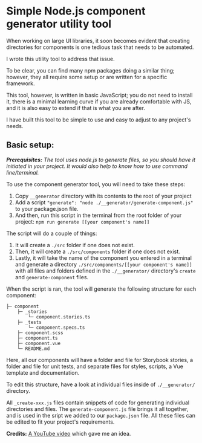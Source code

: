 # Simple Node.js component generator utility tool
When working on large UI libraries, it soon becomes evident that creating directories for components is one tedious task that needs to be automated.

I wrote this utility tool to address that issue.

To be clear, you can find many npm packages doing a similar thing; however, they all require some setup or are written for a specific framework.

This tool, however, is written in basic JavaScript; you do not need to install it, there is a minimal learning curve if you are already comfortable with JS, and it is also easy to extend if that is what you are after.

I have built this tool to be simple to use and easy to adjust to any project's needs.

## Basic setup:

_**Prerequisites:** The tool uses node.js to generate files, so you should have it initiated in your project. It would also help to know how to use command line/terminal._

To use the component generator tool, you will need to take these steps:

1. Copy `__generator` directory with its contents to the root of your project
2. Add a script `"generate": "node ./__generator/generate-component.js"` to your package.json file.
3. And then, run this script in the terminal from the root folder of your project: `npm run generate [[your component's name]]`

The script will do a couple of things:

1. It will create a `./src` folder if one does not exist.
2. Then, it will create a `./src/components` folder if one does not exist.
3. Lastly, it will take the name of the component you entered in a terminal and generate a directory `./src/components/[[your component's name]]` with all files and folders defined in the `./__generator/` directory's `create` and `generate-component` files.

When the script is ran, the tool will generate the following structure for each component:

```
├─ component
    ├─ _stories
        └─ component.stories.ts
    ├─ _tests
        └─ component.specs.ts
    ├─ component.scss
    ├─ component.ts
    ├─ component.vue
    └─ README.md
```

Here, all our components will have a folder and file for Storybook stories, a folder and file for unit tests, and separate files for styles, scripts, a Vue template and documentation.

To edit this structure, have a look at individual files inside of `./__generator/` directory. 

All `_create-xxx.js` files contain snippets of code for generating individual directories and files. The `generate-component.js` file brings it all together, and is used in the sript we added to our `package.json` file. All these files can be edited to fit your project's requirements.

**Credits:**
[A YouTube video](https://www.youtube.com/watch?v=U9lSmRBPqFY2arg) which gave me an idea.
